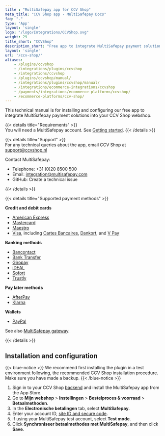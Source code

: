 ```yaml
---
title : "MultiSafepay app for CCV Shop"
meta_title: "CCV Shop app - MultiSafepay Docs"
faq: "."
type: 'App'
layout: 'single'
logo: "/logo/Integrations/CCVShop.svg"
weight: 29
title_short: "CCVShop"
description_short: "Free app to integrate MultiSafepay payment solutions into your CCV Shop webshop."
layout: 'single'
url: '/ccv-shop/'
aliases: 
    - /plugins/ccvshop
    - /integrations/plugins/ccvshop
    - /integrations/ccvshop
    - /plugins/ccvshop/manual/
    - /integrations/plugins/ccvshop/manual/
    - /integrations/ecommerce-integrations/ccvshop
    - /payments/integrations/ecommerce-platforms/ccvshop/
    - /ecommerce-platforms/ccv-shop/
---
```

This technical manual is for installing and configuring our free app to integrate MultiSafepay payment solutions into your CCV Shop webshop.

{{< details title="Requirements" >}}
&nbsp;  
You will need a MultiSafepay account. See [Getting started](/getting-started/).
{{< /details >}}

{{< details title="Support" >}}
&nbsp;  
For any technical queries about the app, email CCV Shop at <support@ccvshop.nl>

Contact MultiSafepay:

- Telephone: +31 (0)20 8500 500
- Email: <integration@multisafepay.com>
- GitHub: Create a technical issue

{{< /details >}}

{{< details title="Supported payment methods" >}}

**Credit and debit cards**
  
- [American Express](/payment-methods/american-express)
- [Mastercard](/payment-methods/mastercard)
- [Maestro](/payment-methods/maestro)
- [Visa](/payment-methods/visa), including [Cartes Bancaires](/payment-methods/cartes-bancaires), [Dankort](/payment-methods/dankort), and [V Pay](/payment-methods/vpay/)

**Banking methods**

- [Bancontact](/payment-methods/bancontact)
- [Bank Transfer](/payment-methods/bank-transfer)
- [Giropay](/payment-methods/giropay)
- [iDEAL](/payment-methods/ideal)
- [Sofort](/payment-methods/sofort)
- [Trustly](/payment-methods/trustly)

**Pay later methods**

- [AfterPay](/payment-methods/afterpay/)
- [Klarna](/payment-methods/klarna/)

**Wallets**

- [PayPal](/payment-methods/paypal)

See also [MultiSafepay gateway](/developer/generic-gateways/#multisafepay-gateways).

{{< /details >}}

## Installation and configuration

{{< blue-notice >}} We recommend first installing the plugin in a test environment following, the recommended CCV Shop installation procedure. Make sure you have made a backup. {{< /blue-notice >}}

1. Sign in to your CCV Shop [backend](/glossaries/multisafepay-glossary/#backend) and install the MultiSafepay app from the App Store.
2. Go to **Mijn webshop** > **Instellingen** > **Bestelproces & voorraad** > **Betaalmethoden**.
3. In the **Electronische betalingen** tab, select **MultiSafepay**.
4. Enter your account ID, [site ID and secure code](/set-up-your-account/site-id-api-key-secure-code).
5. If using your MultiSafepay test account, select **Test mode**.
6. Click **Synchroniseer betaalmethodes met MultiSafepay**, and then click **Save**.


